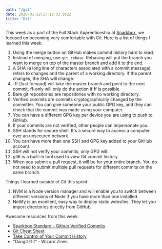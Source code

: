 ```yaml
---
path: "/git"
date: 2020-01-22T17:12:33.962Z
title: "Git"
---
```


This week as a part of the Full Stack Apprenticeship at [Sparkbox](https://seesparkbox.com/), we focused on becoming very comfortable with Git. Here is a list of things I learned this week.

1. Using the merge button on GitHub makes commit history hard to read.
1. Instead of merging, use `git rebase`. Rebasing will put the branch you want to merge on top of the master branch and add it to the end.
1. A SHA (a long line of characters associated with a commit message) refers to changes and the parent of a working directory. If the parent changes, the SHA will change.
1. -ff (fast forward) will take the master branch and point to the next commit. ff-only will only do the action if ff is possible.
1. Bare git repositories are repositories with no working directory.
1. Verified commits are commits cryptographically changed by the committer. You can give someone your public GPG key, and they can check that the commit was made using your computer.
1. You can have a different GPG key per device you are using to push to GitHub.
1. If your commits are not verified, other people can impersonate you.
1. SSH stands for secure shell. It's a secure way to access a computer over an unsecured network.
1. You can have more than one SSH and GPG key added to your GitHub account.
1. SSH will not verify your commits; only GPG will.
1. gitK is a built-in tool used to view Git commit history.
1. When you submit a pull request, it will be for your entire branch. You do not need to submit multiple pull requests for different commits on the same branch.

Things I learned outside of Git this sprint:

1. NVM is a Node version manager and will enable you to switch between different versions of Node if you have more than one installed.
1. Netlify is an excellent, easy way to deploy static websites. They let you import directories directly from GitHub.

Awesome resources from this week:

- [Sparkbox Standard - Github Verified Commits](https://github.com/sparkbox/standard/blob/master/security/verified-commits.md)
- [Git Cheat Sheet](https://education.github.com/git-cheat-sheet-education.pdf)
- [Take Control of Your Commit History](https://seesparkbox.com/foundry/take_control_of_your_commit_history)
- "DangIt Git" - Wizard Zines
